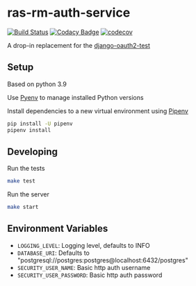 # ras-rm-auth-service

[![Build Status](https://travis-ci.org/ONSdigital/ras-rm-auth-service.svg?branch=master)](https://travis-ci.org/ONSdigital/ras-rm-auth-service)
[![Codacy Badge](https://api.codacy.com/project/badge/Grade/5c72e3cdb35b487ea0f462f8b3ee4606)](https://www.codacy.com/app/sdcplatform/ras-rm-auth-service?utm_source=github.com&amp;utm_medium=referral&amp;utm_content=ONSdigital/ras-rm-auth-service&amp;utm_campaign=Badge_Grade)
[![codecov](https://codecov.io/gh/ONSdigital/ras-rm-auth-service/branch/master/graph/badge.svg)](https://codecov.io/gh/ONSdigital/ras-rm-auth-service)

A drop-in replacement for the [django-oauth2-test](https://github.com/ONSdigital/django-oauth2-test)

## Setup

Based on python 3.9

Use [Pyenv](https://github.com/pyenv/pyenv) to manage installed Python versions

Install dependencies to a new virtual environment using [Pipenv](https://docs.pipenv.org/)

```bash
pip install -U pipenv
pipenv install
```

## Developing

Run the tests

```bash
make test
```

Run the server

```bash
make start
```

## Environment Variables

* `LOGGING_LEVEL`: Logging level, defaults to INFO
* `DATABASE_URI`: Defaults to "postgresql://postgres:postgres@localhost:6432/postgres"
* `SECURITY_USER_NAME`: Basic http auth username
* `SECURITY_USER_PASSWORD`: Basic http auth password
